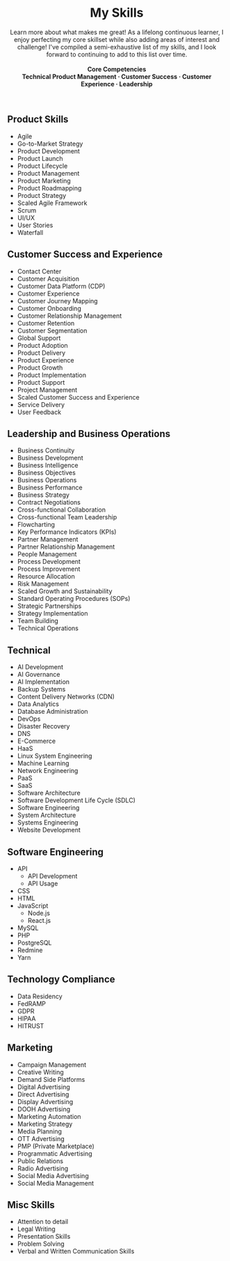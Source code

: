 <!-- markdownlint-disable MD033 -->
<h1 align="center">My Skills</h1>

<p align="center">
    Learn more about what makes me great! As a lifelong continuous learner, I enjoy perfecting my core skillset while also adding areas of interest and challenge! I've compiled a semi-exhaustive list of my skills, and I look forward to continuing to add to this list over time.
    <br />
    <br />
    <b>Core Competencies</b>
    <br />
    <b>Technical Product Management
    ·
    Customer Success
    ·
    Customer Experience
    ·
    Leadership</b>
  </p>
<br />
<!-- markdownlint-enable MD033 -->

## Product Skills

* Agile
* Go-to-Market Strategy
* Product Development
* Product Launch
* Product Lifecycle
* Product Management
* Product Marketing
* Product Roadmapping
* Product Strategy
* Scaled Agile Framework
* Scrum
* UI/UX
* User Stories
* Waterfall

## Customer Success and Experience

* Contact Center
* Customer Acquisition
* Customer Data Platform (CDP)
* Customer Experience
* Customer Journey Mapping
* Customer Onboarding
* Customer Relationship Management
* Customer Retention
* Customer Segmentation
* Global Support
* Product Adoption
* Product Delivery
* Product Experience
* Product Growth
* Product Implementation
* Product Support
* Project Management
* Scaled Customer Success and Experience
* Service Delivery
* User Feedback

## Leadership and Business Operations

* Business Continuity
* Business Development
* Business Intelligence
* Business Objectives
* Business Operations
* Business Performance
* Business Strategy
* Contract Negotiations
* Cross-functional Collaboration
* Cross-functional Team Leadership
* Flowcharting
* Key Performance Indicators (KPIs)
* Partner Management
* Partner Relationship Management
* People Management
* Process Development
* Process Improvement
* Resource Allocation
* Risk Management
* Scaled Growth and Sustainability
* Standard Operating Procedures (SOPs)
* Strategic Partnerships
* Strategy Implementation
* Team Building
* Technical Operations

## Technical

* AI Development
* AI Governance
* AI Implementation
* Backup Systems
* Content Delivery Networks (CDN)
* Data Analytics
* Database Administration
* DevOps
* Disaster Recovery
* DNS
* E-Commerce
* HaaS
* Linux System Engineering
* Machine Learning
* Network Engineering
* PaaS
* SaaS
* Software Architecture
* Software Development Life Cycle (SDLC)
* Software Engineering
* System Architecture
* Systems Engineering
* Website Development

## Software Engineering

* API
  * API Development
  * API Usage
* CSS
* HTML
* JavaScript
  * Node.js
  * React.js
* MySQL
* PHP
* PostgreSQL
* Redmine
* Yarn

## Technology Compliance

* Data Residency
* FedRAMP
* GDPR
* HIPAA
* HITRUST

## Marketing

* Campaign Management
* Creative Writing
* Demand Side Platforms
* Digital Advertising
* Direct Advertising
* Display Advertising
* DOOH Advertising
* Marketing Automation
* Marketing Strategy
* Media Planning
* OTT Advertising
* PMP (Private Marketplace)
* Programmatic Advertising
* Public Relations
* Radio Advertising
* Social Media Advertising
* Social Media Management

## Misc Skills

* Attention to detail
* Legal Writing
* Presentation Skills
* Problem Solving
* Verbal and Written Communication Skills
